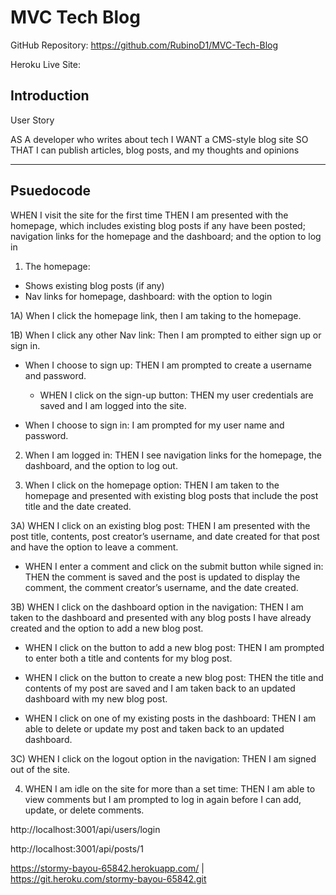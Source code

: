 # MVC Tech Blog

GitHub Repository: https://github.com/RubinoD1/MVC-Tech-Blog

Heroku Live Site: 

## Introduction 

User Story

AS A developer who writes about tech
I WANT a CMS-style blog site
SO THAT I can publish articles, blog posts, and my thoughts and opinions

-------------------




## Psuedocode

WHEN I visit the site for the first time
THEN I am presented with the homepage, which includes existing blog posts if any have been posted; navigation links for the homepage and the dashboard; and the option to log in


1) The homepage: 

- Shows existing blog posts (if any)
- Nav links for homepage, dashboard: with the option to login 


1A) When I click the homepage link, then I am taking to the homepage. 


1B) When I click any other Nav link: Then I am prompted to either sign up or sign in. 

- When I choose to sign up: THEN I am prompted to create a username and password.
    -  WHEN I click on the sign-up button: THEN my user credentials are saved and I am logged into the site.

- When I choose to sign in: I am prompted for my user name and password. 


2) When I am logged in: THEN I see navigation links for the homepage, the dashboard, and the option to log out.


3) When I click on the homepage option: THEN I am taken to the homepage and presented with existing blog posts that include the post title and the date created. 


3A) WHEN I click on an existing blog post: THEN I am presented with the post title, contents, post creator’s username, and date created for that post and have the option to leave a comment. 

- WHEN I enter a comment and click on the submit button while signed in:
THEN the comment is saved and the post is updated to display the comment, the comment creator’s username, and the date created. 


3B) WHEN I click on the dashboard option in the navigation:
THEN I am taken to the dashboard and presented with any blog posts I have already created and the option to add a new blog post.

- WHEN I click on the button to add a new blog post:
THEN I am prompted to enter both a title and contents for my blog post.

- WHEN I click on the button to create a new blog post:
THEN the title and contents of my post are saved and I am taken back to an updated dashboard with my new blog post.

- WHEN I click on one of my existing posts in the dashboard:
THEN I am able to delete or update my post and taken back to an updated dashboard.


3C) WHEN I click on the logout option in the navigation: THEN I am signed out of the site.


4) WHEN I am idle on the site for more than a set time:
THEN I am able to view comments but I am prompted to log in again before I can add, update, or delete comments.


http://localhost:3001/api/users/login

http://localhost:3001/api/posts/1


https://stormy-bayou-65842.herokuapp.com/ | https://git.heroku.com/stormy-bayou-65842.git